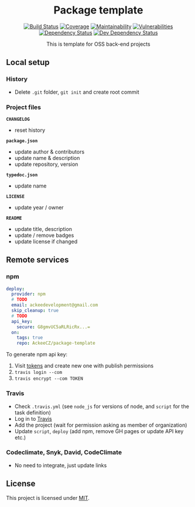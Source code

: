 <div align="center">

# Package template

[![Build Status](https://img.shields.io/travis/com/AckeeCZ/package-template/master.svg?style=flat-square)](https://travis-ci.com/AckeeCZ/package-template)
[![Coverage](https://img.shields.io/codecov/c/github/AckeeCZ/package-template?style=flat-square)](https://codecov.io/gh/AckeeCZ/package-template)
[![Maintainability](https://img.shields.io/codeclimate/maintainability/AckeeCZ/package-template.svg?style=flat-square)](https://codeclimate.com/github/AckeeCZ/package-template)
[![Vulnerabilities](https://img.shields.io/snyk/vulnerabilities/github/AckeeCZ/package-template.svg?style=flat-square)](https://snyk.io/test/github/AckeeCZ/package-template?targetFile=package.json)
[![Dependency Status](https://img.shields.io/david/AckeeCZ/package-template.svg?style=flat-square)](https://david-dm.org/AckeeCZ/package-template)
[![Dev Dependency Status](https://img.shields.io/david/dev/AckeeCZ/package-template.svg?style=flat-square)](https://david-dm.org/AckeeCZ/package-template?type=dev)

This is template for OSS back-end projects

</div>

## Local setup

### History

- Delete `.git` folder, `git init` and create root commit

### Project files

**`CHANGELOG`**

- reset history

**`package.json`**

- update author & contributors
- update name & description
- update repository, version

**`typedoc.json`**

- update name

**`LICENSE`**

- update year / owner

**`README`**

- update title, description
- update / remove badges
- update license if changed

## Remote services

### npm

```yaml
deploy:
  provider: npm
  # TODO
  email: ackeedevelopment@gmail.com
  skip_cleanup: true
  # TODO
  api_key:
    secure: G8gmvUC5aRLRicRx...=
  on:
    tags: true
    repo: AckeeCZ/package-template
```

To generate npm api key:

1. Visit [tokens](https://www.npmjs.com/settings/ackeecz/tokens) and create new one with publish permissions
2. `travis login --com`
3. `travis encrypt --com TOKEN`

### Travis

- Check `.travis.yml` (see `node_js` for versions of node, and `script` for the task definition)
- Log in to [Travis](https://travis-ci.com)
- Add the project (wait for permission asking as member of organization)
- Update `script`, `deploy` (add npm, remove GH pages or update API key etc.)

### Codeclimate, Snyk, David, CodeClimate

- No need to integrate, just update links

## License

This project is licensed under [MIT](./LICENSE).
